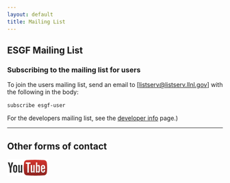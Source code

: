 ```yaml
---
layout: default
title: Mailing List 
---
```



## ESGF Mailing List

### Subscribing to the mailing list for users

To join the users mailing list, send an email to
[listserv@listserv.llnl.gov] with the following in the body:
 
    subscribe esgf-user

For the developers mailing list, see the [developer info] page.)


---


## Other forms of contact

<a href="https://www.youtube.com/channel/UCRTfkCkF-W8TSXO4-hrVFXQ"><img class="contact-logo" src="media/images/youtube.png" alt="YouTube logo"/></a>


[developer info]:  developer-info.html


